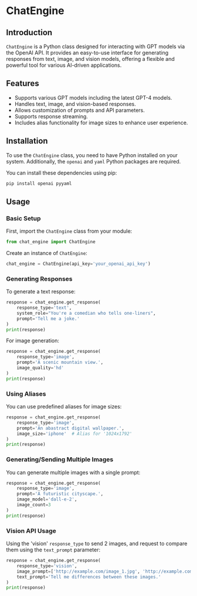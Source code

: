 
# ChatEngine

## Introduction
`ChatEngine` is a Python class designed for interacting with GPT models via the OpenAI API. It provides an easy-to-use interface for generating responses from text, image, and vision models, offering a flexible and powerful tool for various AI-driven applications.

## Features
- Supports various GPT models including the latest GPT-4 models.
- Handles text, image, and vision-based responses.
- Allows customization of prompts and API parameters.
- Supports response streaming.
- Includes alias functionality for image sizes to enhance user experience.

## Installation
To use the `ChatEngine` class, you need to have Python installed on your system. Additionally, the `openai` and `yaml` Python packages are required.

You can install these dependencies using pip:
```bash
pip install openai pyyaml
```

## Usage

### Basic Setup
First, import the `ChatEngine` class from your module:

```python
from chat_engine import ChatEngine
```

Create an instance of `ChatEngine`:

```python
chat_engine = ChatEngine(api_key='your_openai_api_key')
```

### Generating Responses
To generate a text response:

```python
response = chat_engine.get_response(
    response_type='text',
    system_role="You're a comedian who tells one-liners",
    prompt='Tell me a joke.'
)
print(response)
```

For image generation:

```python
response = chat_engine.get_response(
    response_type='image',
    prompt='A scenic mountain view.',
    image_quality='hd'
)
print(response)
```

### Using Aliases
You can use predefined aliases for image sizes:

```python
response = chat_engine.get_response(
    response_type='image',
    prompt='An abastract digital wallpaper.',
    image_size='iphone'  # Alias for '1024x1792'
)
print(response)
```

### Generating/Sending Multiple Images
You can generate multiple images with a single prompt:

```python
response = chat_engine.get_response(
    response_type='image',
    prompt='A futuristic cityscape.',
    image_model='dall-e-2',
    image_count=3
)
print(response)
```

### Vision API Usage
Using the 'vision' `response_type` to send 2 images, and request to compare them using the `text_prompt` parameter:

```python
response = chat_engine.get_response(
    response_type='vision',
    image_prompt=['http://example.com/image_1.jpg', 'http://example.com/image_2.jpg']
    text_prompt='Tell me differences between these images.'
)
print(response)
```
